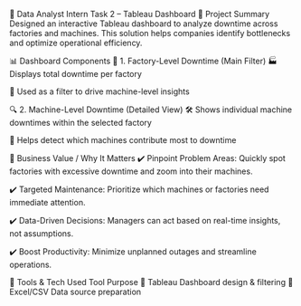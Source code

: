 🧩 Data Analyst Intern Task 2 – Tableau Dashboard
🚀 Project Summary
Designed an interactive Tableau dashboard to analyze downtime across factories and machines.
This solution helps companies identify bottlenecks and optimize operational efficiency.

📊 Dashboard Components
📌 1. Factory-Level Downtime (Main Filter)
🏭 Displays total downtime per factory

🧭 Used as a filter to drive machine-level insights

🔍 2. Machine-Level Downtime (Detailed View)
🛠️ Shows individual machine downtimes within the selected factory

🎯 Helps detect which machines contribute most to downtime

💼 Business Value / Why It Matters
✔️ Pinpoint Problem Areas:
Quickly spot factories with excessive downtime and zoom into their machines.

✔️ Targeted Maintenance:
Prioritize which machines or factories need immediate attention.

✔️ Data-Driven Decisions:
Managers can act based on real-time insights, not assumptions.

✔️ Boost Productivity:
Minimize unplanned outages and streamline operations.

🧰 Tools & Tech Used
Tool	Purpose
🧩 Tableau	Dashboard design & filtering
📄 Excel/CSV	Data source preparation
